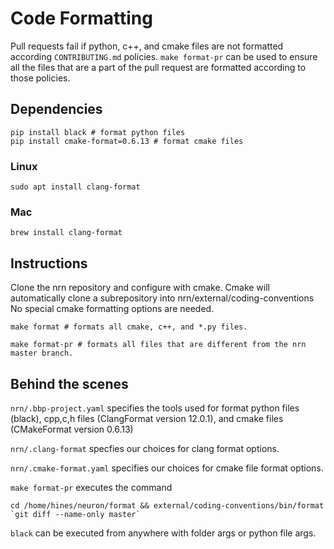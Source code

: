 # Code Formatting

Pull requests fail if python, c++, and cmake files are not formatted according
``CONTRIBUTING.md`` policies.  ``make format-pr`` can be used to ensure all
the files that are a part of the pull request are formatted according to
those policies.

## Dependencies
```
pip install black # format python files
pip install cmake-format=0.6.13 # format cmake files
```
### Linux
```
sudo apt install clang-format
```
### Mac
```
brew install clang-format
```

## Instructions

Clone the nrn repository and configure with cmake. Cmake will
automatically clone a subrepository into nrn/external/coding-conventions
No special cmake formatting options are needed.

```
make format # formats all cmake, c++, and *.py files.

make format-pr # formats all files that are different from the nrn master branch.
```

## Behind the scenes

``nrn/.bbp-project.yaml`` specifies the tools used for format python
files (black), cpp,c,h files (ClangFormat version 12.0.1),
and cmake files (CMakeFormat version 0.6.13)

``nrn/.clang-format`` specfies our choices for clang format options.

``nrn/.cmake-format.yaml`` specifies our choices for cmake file format options.

``make format-pr`` executes the command
```
cd /home/hines/neuron/format && external/coding-conventions/bin/format `git diff --name-only master`
```

``black`` can be executed from anywhere with folder args or python file args.
